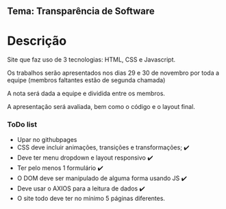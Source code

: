 ## Tema: Transparência de Software

# Descrição

Site que faz uso de 3 tecnologias: HTML, CSS e Javascript.

Os trabalhos serão apresentados nos dias 29 e 30 de novembro por toda a equipe (membros faltantes estão de segunda chamada)

A nota será dada a equipe e dividida entre os membros.

A apresentação será avaliada, bem como o código e o layout final. 


### ToDo list 

+ Upar no githubpages
+ CSS deve incluir animações, transições e transformações; ✔️
+ Deve ter menu dropdown e layout responsivo ✔️
+ Ter pelo menos 1 formulário ✔️
+ O DOM deve ser manipulado de alguma forma usando JS ✔️
+ Deve usar o AXIOS para a leitura de dados ✔️
+ O site todo deve ter no mínimo 5 páginas diferentes.
